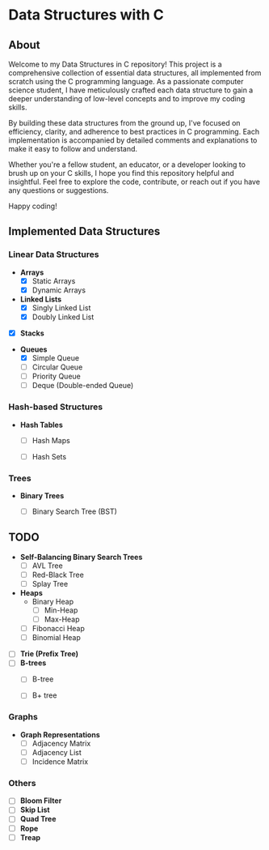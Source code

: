 # Data Structures with C

## About

Welcome to my Data Structures in C repository! This project is a comprehensive collection of essential data structures, all implemented from scratch using the C programming language. As a passionate computer science student, I have meticulously crafted each data structure to gain a deeper understanding of low-level concepts and to improve my coding skills.

By building these data structures from the ground up, I've focused on efficiency, clarity, and adherence to best practices in C programming. Each implementation is accompanied by detailed comments and explanations to make it easy to follow and understand.

Whether you're a fellow student, an educator, or a developer looking to brush up on your C skills, I hope you find this repository helpful and insightful. Feel free to explore the code, contribute, or reach out if you have any questions or suggestions.

Happy coding!


## Implemented Data Structures


### Linear Data Structures
    
- **Arrays**
    - [X] Static Arrays
    - [X] Dynamic Arrays
- **Linked Lists**
    - [X] Singly Linked List
    - [X] Doubly Linked List
- [X] **Stacks**
- **Queues**
    - [X] Simple Queue
    - [ ] Circular Queue
    - [ ] Priority Queue
    - [ ] Deque (Double-ended Queue)

### Hash-based Structures

- **Hash Tables**
    - [ ] Hash Maps
    - [ ] Hash Sets


### Trees

- **Binary Trees**
    - [ ] Binary Search Tree (BST)


## TODO
- **Self-Balancing Binary Search Trees**
    - [ ] AVL Tree
    - [ ] Red-Black Tree
    - [ ] Splay Tree
- **Heaps**
    - Binary Heap
        - [ ] Min-Heap
        - [ ] Max-Heap
    - [ ] Fibonacci Heap
    - [ ] Binomial Heap
- [ ] **Trie (Prefix Tree)**
- [ ] **B-trees**
    - [ ] B-tree
    - [ ] B+ tree


### Graphs

- **Graph Representations**
    - [ ] Adjacency Matrix
    - [ ] Adjacency List
    - [ ] Incidence Matrix

### Others
- [ ] **Bloom Filter**
- [ ] **Skip List**
- [ ] **Quad Tree**
- [ ] **Rope**
- [ ] **Treap**
